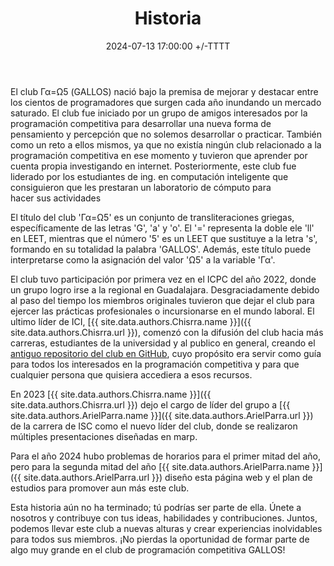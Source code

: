 ﻿---
title: Historia
description: Historia del Club Γα=Ω5
date: 2024-07-13 17:00:00 +/-TTTT
categories: [Club]
authors: [Chisrra,ArielParra] 
tags: [historia]
pin: false
mermaid: false
image: https://upload.wikimedia.org/wikipedia/commons/thumb/c/c3/Raphael_School_of_Athens.jpg/1024px-Raphael_School_of_Athens.jpg
---

El club Γα=Ω5 (GALLOS) nació bajo la premisa de mejorar y destacar entre los cientos de programadores que surgen cada año inundando un mercado saturado. El club fue iniciado por un grupo de amigos interesados por la programación competitiva para desarrollar una nueva forma de pensamiento y percepción que no solemos desarrollar o practicar. También como un reto a ellos mismos, ya que no existía ningún club relacionado a la programación competitiva en ese momento y tuvieron que aprender por cuenta propia investigando en internet.
Posteriormente, este club fue liderado por los estudiantes de ing. en computación inteligente que consiguieron que les prestaran un laboratorio de cómputo para hacer sus actividades

El título del club 'Γα=Ω5' es un conjunto de transliteraciones griegas, específicamente de las letras 'G', 'a' y 'o'. El '=' representa la doble ele 'll' en LEET, mientras que el número '5' es un LEET que sustituye a la letra 's', formando en su totalidad la palabra 'GALLOS'. Además, este título puede interpretarse como la asignación del valor 'Ω5' a la variable 'Γα'.

El club tuvo participación por primera vez en el ICPC del año 2022, donde un grupo logro irse a la regional en Guadalajara. Desgraciadamente debido al paso del tiempo los miembros originales tuvieron que dejar el club para ejercer las prácticas profesionales o incursionarse en el mundo laboral. El ultimo líder de ICI, [{{ site.data.authors.Chisrra.name }}]({{ site.data.authors.Chisrra.url }}), comenzó con la difusión del club hacia más carreras, estudiantes de la universidad y al publico en general, creando el [antiguo repositorio del club en GitHub](https://github.com/Chisrra/GALLOS), cuyo propósito era servir como guía para todos los interesados en la programación competitiva y para que cualquier persona que quisiera accediera a esos recursos.

En 2023 [{{ site.data.authors.Chisrra.name }}]({{ site.data.authors.Chisrra.url }}) dejo el cargo de líder del grupo a [{{ site.data.authors.ArielParra.name }}]({{ site.data.authors.ArielParra.url }}) de la carrera de ISC como el nuevo líder del club, donde se realizaron múltiples presentaciones diseñadas en marp.

Para el año 2024 hubo problemas de horarios para el primer mitad del año, pero para la segunda mitad del año [{{ site.data.authors.ArielParra.name }}]({{ site.data.authors.ArielParra.url }}) diseño esta página web y el plan de estudios para promover aun más este club.

Esta historia aún no ha terminado; tú podrías ser parte de ella. Únete a nosotros y contribuye con tus ideas, habilidades y contribuciones. Juntos, podemos llevar este club a nuevas alturas y crear experiencias inolvidables para todos sus miembros. ¡No pierdas la oportunidad de formar parte de algo muy grande en el club de programación competitiva GALLOS!



